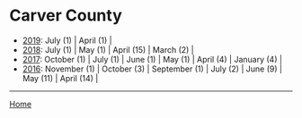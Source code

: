 # Carver County

  * [2019](./carver-county-2019.md): 
      July (1) | 
      April (1) | 
  * [2018](./carver-county-2018.md): 
      July (1) | 
      May (1) | 
      April (15) | 
      March (2) | 
  * [2017](./carver-county-2017.md): 
      October (1) | 
      July (1) | 
      June (1) | 
      May (1) | 
      April (4) | 
      January (4) | 
  * [2016](./carver-county-2016.md): 
      November (1) | 
      October (3) | 
      September (1) | 
      July (2) | 
      June (9) | 
      May (11) | 
      April (14) | 

----

[Home](../)
